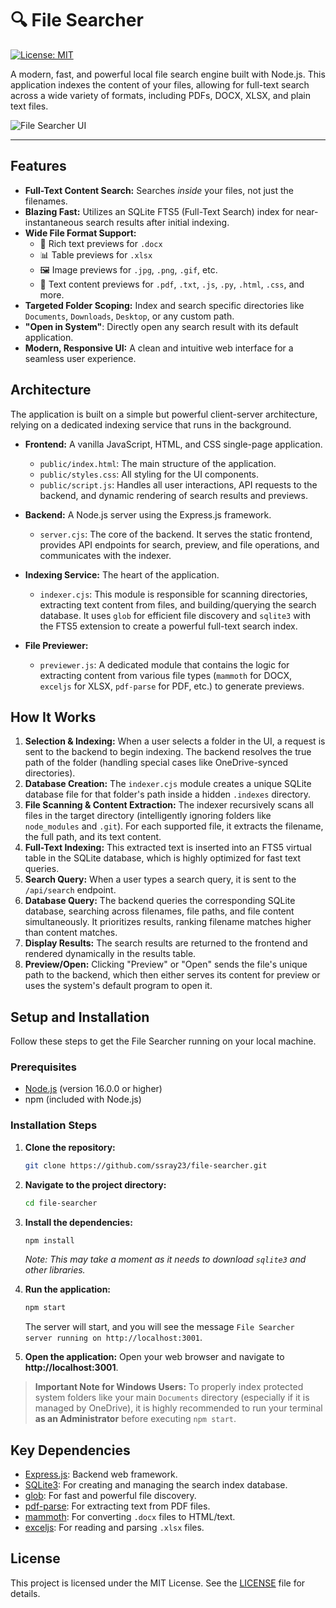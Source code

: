 # 🔍 File Searcher

[![License: MIT](https://img.shields.io/badge/License-MIT-blue.svg)](https://opensource.org/licenses/MIT)

A modern, fast, and powerful local file search engine built with Node.js. This application indexes the content of your files, allowing for full-text search across a wide variety of formats, including PDFs, DOCX, XLSX, and plain text files.

![File Searcher UI](httpshttps://i.imgur.com/gK23U6x.png)

---

## Features

-   **Full-Text Content Search:** Searches *inside* your files, not just the filenames.
-   **Blazing Fast:** Utilizes an SQLite FTS5 (Full-Text Search) index for near-instantaneous search results after initial indexing.
-   **Wide File Format Support:**
    -   📄 Rich text previews for `.docx`
    -   📊 Table previews for `.xlsx`
    -   🖼️ Image previews for `.jpg`, `.png`, `.gif`, etc.
    -   📝 Text content previews for `.pdf`, `.txt`, `.js`, `.py`, `.html`, `.css`, and more.
-   **Targeted Folder Scoping:** Index and search specific directories like `Documents`, `Downloads`, `Desktop`, or any custom path.
-   **"Open in System"**: Directly open any search result with its default application.
-   **Modern, Responsive UI:** A clean and intuitive web interface for a seamless user experience.

## Architecture

The application is built on a simple but powerful client-server architecture, relying on a dedicated indexing service that runs in the background.

-   **Frontend:** A vanilla JavaScript, HTML, and CSS single-page application.
    -   `public/index.html`: The main structure of the application.
    -   `public/styles.css`: All styling for the UI components.
    -   `public/script.js`: Handles all user interactions, API requests to the backend, and dynamic rendering of search results and previews.

-   **Backend:** A Node.js server using the Express.js framework.
    -   `server.cjs`: The core of the backend. It serves the static frontend, provides API endpoints for search, preview, and file operations, and communicates with the indexer.

-   **Indexing Service:** The heart of the application.
    -   `indexer.cjs`: This module is responsible for scanning directories, extracting text content from files, and building/querying the search database. It uses `glob` for efficient file discovery and `sqlite3` with the FTS5 extension to create a powerful full-text search index.

-   **File Previewer:**
    -   `previewer.js`: A dedicated module that contains the logic for extracting content from various file types (`mammoth` for DOCX, `exceljs` for XLSX, `pdf-parse` for PDF, etc.) to generate previews.

## How It Works

1.  **Selection & Indexing:** When a user selects a folder in the UI, a request is sent to the backend to begin indexing. The backend resolves the true path of the folder (handling special cases like OneDrive-synced directories).
2.  **Database Creation:** The `indexer.cjs` module creates a unique SQLite database file for that folder's path inside a hidden `.indexes` directory.
3.  **File Scanning & Content Extraction:** The indexer recursively scans all files in the target directory (intelligently ignoring folders like `node_modules` and `.git`). For each supported file, it extracts the filename, the full path, and its text content.
4.  **Full-Text Indexing:** This extracted text is inserted into an FTS5 virtual table in the SQLite database, which is highly optimized for fast text queries.
5.  **Search Query:** When a user types a search query, it is sent to the `/api/search` endpoint.
6.  **Database Query:** The backend queries the corresponding SQLite database, searching across filenames, file paths, and file content simultaneously. It prioritizes results, ranking filename matches higher than content matches.
7.  **Display Results:** The search results are returned to the frontend and rendered dynamically in the results table.
8.  **Preview/Open:** Clicking "Preview" or "Open" sends the file's unique path to the backend, which then either serves its content for preview or uses the system's default program to open it.

## Setup and Installation

Follow these steps to get the File Searcher running on your local machine.

### Prerequisites

-   [Node.js](https://nodejs.org/) (version 16.0.0 or higher)
-   npm (included with Node.js)

### Installation Steps

1.  **Clone the repository:**
    ```sh
    git clone https://github.com/ssray23/file-searcher.git
    ```

2.  **Navigate to the project directory:**
    ```sh
    cd file-searcher
    ```

3.  **Install the dependencies:**
    ```sh
    npm install
    ```
    *Note: This may take a moment as it needs to download `sqlite3` and other libraries.*

4.  **Run the application:**
    ```sh
    npm start
    ```
    The server will start, and you will see the message `File Searcher server running on http://localhost:3001`.

5.  **Open the application:**
    Open your web browser and navigate to **http://localhost:3001**.

> **Important Note for Windows Users:**
> To properly index protected system folders like your main `Documents` directory (especially if it is managed by OneDrive), it is highly recommended to run your terminal **as an Administrator** before executing `npm start`.

## Key Dependencies

-   [Express.js](https://expressjs.com/): Backend web framework.
-   [SQLite3](https://github.com/TryGhost/node-sqlite3): For creating and managing the search index database.
-   [glob](https://github.com/isaacs/node-glob): For fast and powerful file discovery.
-   [pdf-parse](https://www.npmjs.com/package/pdf-parse): For extracting text from PDF files.
-   [mammoth](https://www.npmjs.com/package/mammoth): For converting `.docx` files to HTML/text.
-   [exceljs](https://www.npmjs.com/package/exceljs): For reading and parsing `.xlsx` files.

## License

This project is licensed under the MIT License. See the [LICENSE](LICENSE.md) file for details.